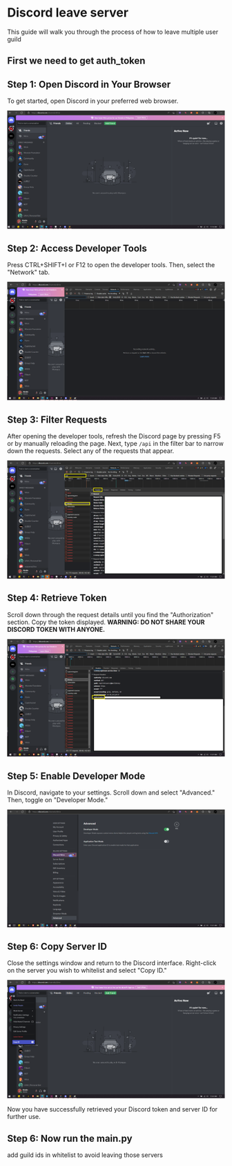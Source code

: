 # Discord leave server

This guide will walk you through the process of how to leave multiple user guild

## First we need to get auth_token

## Step 1: Open Discord in Your Browser

To get started, open Discord in your preferred web browser.

![Open Discord in Browser](discc/dis.png)

## Step 2: Access Developer Tools

Press CTRL+SHIFT+I or F12 to open the developer tools. Then, select the "Network" tab.

![open_developer](discc/net.png)

## Step 3: Filter Requests

After opening the developer tools, refresh the Discord page by pressing F5 or by manually reloading the page. Next, type `/api` in the filter bar to narrow down the requests. Select any of the requests that appear.

![Filter Requests](discc/opennetwork.png)

## Step 4: Retrieve Token

Scroll down through the request details until you find the "Authorization" section. Copy the token displayed. **WARNING: DO NOT SHARE YOUR DISCORD TOKEN WITH ANYONE.**

![Retrieve Token](discc/auth.png)

## Step 5: Enable Developer Mode

In Discord, navigate to your settings. Scroll down and select "Advanced." Then, toggle on "Developer Mode."

![Enable Developer Mode](discc/developer.png)

## Step 6: Copy Server ID

Close the settings window and return to the Discord interface. Right-click on the server you wish to whitelist and select "Copy ID."

![Copy Server ID](discc/guildid.png)

Now you have successfully retrieved your Discord token and server ID for further use.

## Step 6: Now run the main.py

add guild ids in whitelist to avoid leaving those servers
